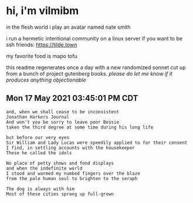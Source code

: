 # hi, i'm vilmibm

in the flesh world i play an avatar named nate smith

i run a hermetic intentional community on a linux server if you want to be ssh friends: https://tilde.town

my favorite food is mapo tofu

this readme regenerates once a day with a new randomized sonnet cut up from a bunch of project gutenberg books.
_please do let me know if it produces anything objectionable_

## Mon 17 May 2021 03:45:01 PM CDT

    and, when we shall cease to be inconsistent
    Jonathan Harkers Journal
    And won't you be sorry to leave poor Bessie
    taken the third degree at some time during his long life
    
    but before our very eyes
    Sir William and Lady Lucas were speedily applied to for their consent
    I find, in settling accounts with the housekeeper
    These he called the idols
    
    No place of petty shows and fond displays
    and when the indefinite world
    I stood and warmed my numbed fingers over the blaze
    from the pale human soul to brighten to the seraph
    
    The dog is always with him
    Most of these cities sprang up full-grown
